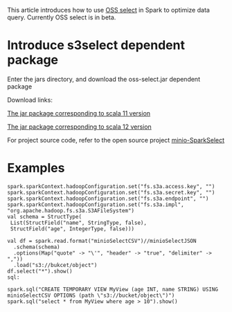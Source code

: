 This article introduces how to use [OSS select](../Object-Storage-Service/Operation-Guide/Manage-Object/Select-Object.md) in Spark to optimize data query. Currently OSS select is in beta.

# Introduce s3select dependent package

Enter the jars directory, and download the oss-select.jar dependent package

Download links:

[The jar package corresponding to scala 11 version](https://cn-north-1-chenxue198.s3.cn-north-1.jdcloud-oss.com/spark-select_2.11-2.1.jar)

[The jar package corresponding to scala 12 version](https://cn-north-1-chenxue198.s3.cn-north-1.jdcloud-oss.com/spark-select_2.12-2.1.jar)

For project source code, refer to the open source project [minio-SparkSelect](https://github.com/minio/spark-select)

# Examples

```
spark.sparkContext.hadoopConfiguration.set("fs.s3a.access.key", "")
spark.sparkContext.hadoopConfiguration.set("fs.s3a.secret.key", "")
spark.sparkContext.hadoopConfiguration.set("fs.s3a.endpoint", "")
spark.sparkContext.hadoopConfiguration.set("fs.s3a.impl", "org.apache.hadoop.fs.s3a.S3AFileSystem")
val schema = StructType(
 List(StructField("name", StringType, false),
 StructField("age", IntegerType, false)))

val df = spark.read.format("minioSelectCSV")//minioSelectJSON
  .schema(schema)
  .options(Map("quote" -> "\'", "header" -> "true", "delimiter" -> ","))
  .load("s3://bukcet/object")
df.select("*").show()
sql:

spark.sql("CREATE TEMPORARY VIEW MyView (age INT, name STRING) USING minioSelectCSV OPTIONS (path \"s3://bucket/object\")")
spark.sql("select * from MyView where age > 10").show()
```
